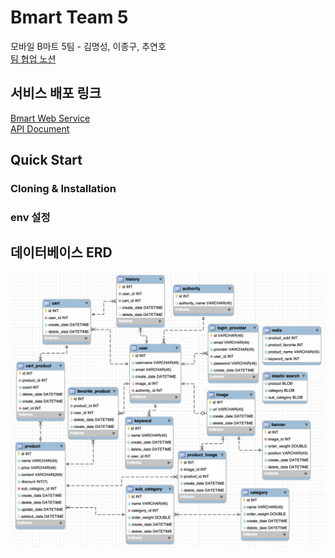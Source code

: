 # Bmart Team 5

모바일 B마트 5팀 - 김명성, 이종구, 추연호<br />
[팀 협업 노션](https://www.notion.so/younho9/bmart-5-4ae7d73c4fba4805a1e30fd0c947fe54)

## 서비스 배포 링크

[Bmart Web Service](http://13.125.26.131:3000)<br />
[API Document](http://13.125.26.131)

## Quick Start

### Cloning & Installation

### env 설정

## 데이터베이스 ERD

<img src="./assets/erd.png" alt="ERD" />
